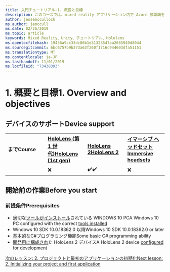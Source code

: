 ```yaml
---
title: 入門チュートリアル-1. 概要と目標
description: このコースでは、mixed reality アプリケーション内で Azure 顔認識を実装する方法について説明します。
author: jessemcculloch
ms.author: jemccull
ms.date: 02/26/2019
ms.topic: article
keywords: Mixed Reality、Unity、チュートリアル、Hololens
ms.openlocfilehash: 19456a9cc33dc86b1e31323547aa2685949d8044
ms.sourcegitcommit: 6bc6757b9b273a63f260f1716c944603dfa51151
ms.translationtype: MT
ms.contentlocale: ja-JP
ms.lasthandoff: 11/01/2019
ms.locfileid: "73438393"
---
```

# <a name="1-overview-and-objectives"></a><span data-ttu-id="17788-105">1. 概要と目標</span><span class="sxs-lookup"><span data-stu-id="17788-105">1. Overview and objectives</span></span>

## <a name="device-support"></a><span data-ttu-id="17788-106">デバイスのサポート</span><span class="sxs-lookup"><span data-stu-id="17788-106">Device support</span></span>

<table>
    <colgroup>
    <col width="25%" />
    <col width="25%" />
    <col width="25%" />
    <col width="25%" />
    </colgroup>
    <tr>
        <td><span data-ttu-id="17788-107"><strong>まで</strong></span><span class="sxs-lookup"><span data-stu-id="17788-107"><strong>Course</strong></span></span></td>
        <td><span data-ttu-id="17788-108"><a href="hololens-hardware-details.md"><strong>HoloLens (第 1 世代)</strong></a></span><span class="sxs-lookup"><span data-stu-id="17788-108"><a href="hololens-hardware-details.md"><strong>HoloLens (1st gen)</strong></a></span></span></td>
        <td><span data-ttu-id="17788-109"><a href="https://www.microsoft.com//hololens/hardware"><strong>HoloLens 2</strong></a></span><span class="sxs-lookup"><span data-stu-id="17788-109"><a href="https://www.microsoft.com//hololens/hardware"><strong>HoloLens 2</strong></a></span></span></td>
        <td><span data-ttu-id="17788-110"><a href="immersive-headset-hardware-details.md"><strong>イマーシブ ヘッドセット</strong></a></span><span class="sxs-lookup"><span data-stu-id="17788-110"><a href="immersive-headset-hardware-details.md"><strong>Immersive headsets</strong></a></span></span></td>
    </tr>
     <tr>
        <td></td>
        <td>❌</td>
        <td><span data-ttu-id="17788-111">✔️</span><span class="sxs-lookup"><span data-stu-id="17788-111">✔️</span></span></td>
        <td>❌</td>
    </tr>
</table>

## <a name="before-you-start"></a><span data-ttu-id="17788-112">開始前の作業</span><span class="sxs-lookup"><span data-stu-id="17788-112">Before you start</span></span>

### <a name="prerequisites"></a><span data-ttu-id="17788-113">前提条件</span><span class="sxs-lookup"><span data-stu-id="17788-113">Prerequisites</span></span>

* <span data-ttu-id="17788-114">適切な[ツールがインストール](install-the-tools.md)されている WINDOWS 10 PC</span><span class="sxs-lookup"><span data-stu-id="17788-114">A Windows 10 PC configured with the correct [tools installed](install-the-tools.md)</span></span>
* <span data-ttu-id="17788-115">Windows 10 SDK 10.0.18362.0 以降</span><span class="sxs-lookup"><span data-stu-id="17788-115">Windows 10 SDK 10.0.18362.0 or later</span></span>
* <span data-ttu-id="17788-116">基本的なC#プログラミング機能</span><span class="sxs-lookup"><span data-stu-id="17788-116">Some basic C# programming ability</span></span>
* <span data-ttu-id="17788-117">[開発用に構成され](using-visual-studio.md#enabling-developer-mode)た HoloLens 2 デバイス</span><span class="sxs-lookup"><span data-stu-id="17788-117">A HoloLens 2 device [configured for development](using-visual-studio.md#enabling-developer-mode)</span></span>

[<span data-ttu-id="17788-118">次のレッスン: 2. プロジェクトと最初のアプリケーションの初期化</span><span class="sxs-lookup"><span data-stu-id="17788-118">Next lesson: 2. Initializing your project and first application</span></span>](mrlearning-base-ch1.md)
